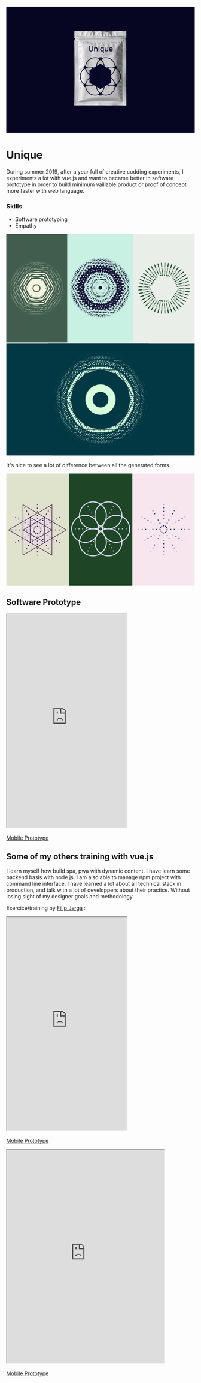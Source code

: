 ![Welcome page of our EPO project](../../assets/unique/cover.png)
# Unique
<p class="marge">During summer 2019, after a year full of creative codding experiments, I experiments a lot with vue.js and want to became better in software prototype in order 
to build minimum vaillable product or proof of concept more faster with web language.</p>

### Skills
- Software prototyping
- Empathy

![Welcome page of our EPO project](../../assets/unique/example.png)
![Welcome page of our EPO project](../../assets/unique/example3.png)

<p class="marge">It's nice to see a lot of difference between all the generated forms.</p>

![Welcome page of our EPO project](../../assets/unique/example2.png)

## Software Prototype

<iframe class="proto"
        width="320"
        height="568"
        src="https://theojkydbz.github.io/vue-unique/"></iframe>

<p class="marge"><a class='center mobileview' target="_blank" href="https://theojkydbz.github.io/vue-unique/">Mobile Prototype</a></p>

## Some of my others training with vue.js
<p class="marge">I learn myself how build spa, pwa with dynamic content. I have learn some backend basis with node.js.
I am also able to manage npm project with command line interface. 
I have learned a lot about all technical stack in production, and talk with a lot of developpers about their practice.
Without losing sight of my designer goals and methodology.</p>

<p class="marge">Exercice/training by <a target="_blank" href="https://github.com/Jerga99">Filip Jerga</a> :</p>

<iframe class="proto"
        width="320"
        height="568"
        src="https://theojkydbz.github.io/vue-todo/"></iframe>

<p class="marge"><a class='mobileview' target="_blank" href="https://theojkydbz.github.io/vue-todo/">Mobile Prototype</a></p>


<iframe class="proto"
        width="420"
        height="568"
        src="https://theojkydbz.github.io/vue-activity/"></iframe>

<p class="marge"><a class='mobileview' target="_blank" href="https://theojkydbz.github.io/vue-activity/">Mobile Prototype</a></p>

